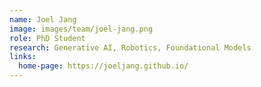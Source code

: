 ```yaml
---
name: Joel Jang
image: images/team/joel-jang.png
role: PhD Student
research: Generative AI, Robotics, Foundational Models
links:
  home-page: https://joeljang.github.io/
---
```


